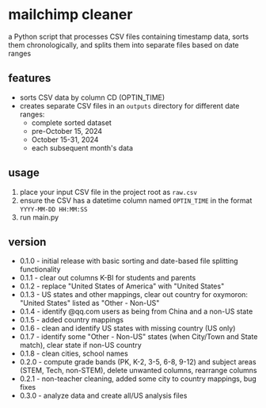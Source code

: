 # mailchimp cleaner

a Python script that processes CSV files containing timestamp data, sorts them chronologically, and splits them into separate files based on date ranges

## features

- sorts CSV data by column CD (OPTIN_TIME)
- creates separate CSV files in an `outputs` directory for different date ranges:
  - complete sorted dataset
  - pre-October 15, 2024
  - October 15-31, 2024
  - each subsequent month's data

## usage

1. place your input CSV file in the project root as `raw.csv`
2. ensure the CSV has a datetime column named `OPTIN_TIME` in the format `YYYY-MM-DD HH:MM:SS`
3. run main.py

## version

- 0.1.0 - initial release with basic sorting and date-based file splitting functionality
- 0.1.1 - clear out columns K-BI for students and parents
- 0.1.2 - replace "United States of America" with "United States"
- 0.1.3 - US states and other mappings, clear out country for oxymoron: "United States" listed as "Other - Non-US"
- 0.1.4 - identify @qq.com users as being from China and a non-US state
- 0.1.5 - added country mappings
- 0.1.6 - clean and identify US states with missing country (US only)
- 0.1.7 - identify some "Other - Non-US" states (when City/Town and State match), clear state if non-US country
- 0.1.8 - clean cities, school names
- 0.2.0 - compute grade bands (PK, K-2, 3-5, 6-8, 9-12) and subject areas (STEM, Tech, non-STEM), delete unwanted columns, rearrange columns
- 0.2.1 - non-teacher cleaning, added some city to country mappings, bug fixes
- 0.3.0 - analyze data and create all/US analysis files
